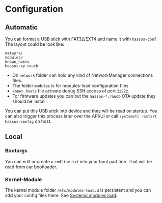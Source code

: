 # Configuration

## Automatic

You can format a USB stick with FAT32/EXT4 and name it with `hassos-conf`. The layout could be look like:
```
network/
modules/
known_hosts
hassos-xy.raucb
```

- On `network` folder can hold any kind of NetworkManager connections files.
- The folder `modules` is for modules-load configuration files.
- `known_hosts` file activate debug SSH access of port `22222`.
- For firmware updates you can but the `hassos-*.raucb` OTA update they should be install.

You can put this USB stick into device and they will be read on startup. You can also trigger this process later over the
API/UI or call `systemctl restart hassos-config` on host.

## Local

### Bootargs

You can edit or create a `cmdline.txt` into your boot partition. That will be read from our bootloader.

### Kernel-Module

The kernel module folder `/etc/modules-load.d` is persistent and you can add your config files there. See [Systemd modules load][systemd-modules].


[systemd-modules]: https://www.freedesktop.org/software/systemd/man/modules-load.d.html

